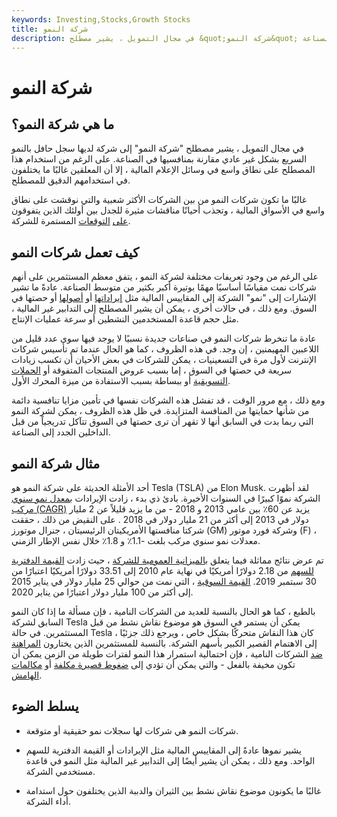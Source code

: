 ```yaml
---
keywords: Investing,Stocks,Growth Stocks
title: شركة النمو
description: في مجال التمويل ، يشير مصطلح &quot;شركة النمو&quot; إلى شركة لديها سجل حافل بالنمو السريع بشكل غير عادي مقارنة بمنافسيها في الصناعة.
---
```


# شركة النمو
## ما هي شركة النمو؟

في مجال التمويل ، يشير مصطلح "شركة النمو" إلى شركة لديها سجل حافل بالنمو السريع بشكل غير عادي مقارنة بمنافسيها في الصناعة. على الرغم من استخدام هذا المصطلح على نطاق واسع في وسائل الإعلام المالية ، إلا أن المعلقين غالبًا ما يختلفون في استخدامهم الدقيق للمصطلح.

غالبًا ما تكون شركات النمو من بين الشركات الأكثر شعبية والتي نوقشت على نطاق واسع في الأسواق المالية ، وتجذب أحيانًا مناقشات مثيرة للجدل بين أولئك الذين يتفوقون [على](/bull) [التوقعات](/bearmarket) المستمرة للشركة.

## كيف تعمل شركات النمو

على الرغم من وجود تعريفات مختلفة لشركة النمو ، يتفق معظم المستثمرين على أنهم شركات نمت مقياسًا أساسيًا مهمًا بوتيرة أكبر بكثير من متوسط الصناعة. عادةً ما تشير الإشارات إلى "نمو" الشركة إلى المقاييس المالية مثل [إيراداتها](/revenue) أو [أصولها](/asset) أو حصتها في السوق. ومع ذلك ، في حالات أخرى ، يمكن أن يشير المصطلح إلى التدابير غير المالية ، مثل حجم قاعدة المستخدمين النشطين أو سرعة عمليات الإنتاج.

عادة ما تنخرط شركات النمو في صناعات جديدة نسبيًا لا يوجد فيها سوى عدد قليل من اللاعبين المهيمنين ، إن وجد. في هذه الظروف ، كما هو الحال عندما تم تأسيس شركات الإنترنت لأول مرة في التسعينيات ، يمكن للشركات في بعض الأحيان أن تكسب زيادات سريعة في حصتها في السوق ، إما بسبب عروض المنتجات المتفوقة أو [الحملات التسويقية](/marketing-strategy) أو ببساطة بسبب الاستفادة من ميزة المحرك الأول.

ومع ذلك ، مع مرور الوقت ، قد تفشل هذه الشركات نفسها في تأمين مزايا تنافسية دائمة من شأنها حمايتها من المنافسة المتزايدة. في ظل هذه الظروف ، يمكن لشركة النمو التي ربما بدت في السابق أنها لا تقهر أن ترى حصتها في السوق تتآكل تدريجياً من قبل الداخلين الجدد إلى الصناعة.

## مثال شركة النمو

أحد الأمثلة الحديثة على شركة النمو هو Tesla (TSLA) من Elon Musk. لقد أظهرت الشركة نموًا كبيرًا في السنوات الأخيرة. بادئ ذي بدء ، زادت الإيرادات [بمعدل نمو سنوي مركب (CAGR)](/cagr) يزيد عن 60٪ بين عامي 2013 و 2018 - من ما يزيد قليلاً عن 2 مليار دولار في 2013 إلى أكثر من 21 مليار دولار في 2018 . على النقيض من ذلك ، حققت شركتا منافستها الأمريكيتان الرئيسيتان ، جنرال موتورز (GM) وشركة فورد موتور (F) ، معدلات نمو سنوي مركب بلغت -1.1٪ و 1.8٪ خلال نفس الإطار الزمني.

تم عرض نتائج مماثلة فيما يتعلق [بالميزانية العمومية للشركة](/balancesheet) ، حيث زادت [القيمة الدفترية للسهم](/bookvaluepercommon) من 2.18 دولارًا أمريكيًا في نهاية عام 2010 إلى 33.51 دولارًا أمريكيًا اعتبارًا من 30 سبتمبر 2019. [القيمة السوقية](/marketcapitalization) ، التي نمت من حوالي 25 مليار دولار في يناير 2015 إلى أكثر من 100 مليار دولار اعتبارًا من يناير 2020.

بالطبع ، كما هو الحال بالنسبة للعديد من الشركات النامية ، فإن مسألة ما إذا كان النمو السابق لشركة Tesla يمكن أن يستمر في السوق هو موضوع نقاش نشط من قبل المستثمرين. في حالة Tesla ، كان هذا النقاش متحركًا بشكل خاص ، ويرجع ذلك جزئيًا إلى الاهتمام القصير الكبير بأسهم الشركة. بالنسبة للمستثمرين الذين يختارون [المراهنة ضد](/shortselling) الشركات النامية ، فإن احتمالية استمرار هذا النمو لفترات طويلة من الزمن يمكن أن تكون مخيفة بالفعل - والتي يمكن أن تؤدي إلى [ضغوط قصيرة مكلفة](/shortsqueeze) أو [مكالمات الهامش](/margincall).

## يسلط الضوء

- شركات النمو هي شركات لها سجلات نمو حقيقية أو متوقعة.

- يشير نموها عادةً إلى المقاييس المالية مثل الإيرادات أو القيمة الدفترية للسهم الواحد. ومع ذلك ، يمكن أن يشير أيضًا إلى التدابير غير المالية مثل النمو في قاعدة مستخدمي الشركة.

- غالبًا ما يكونون موضوع نقاش نشط بين الثيران والدببة الذين يختلفون حول استدامة أداء الشركة.


